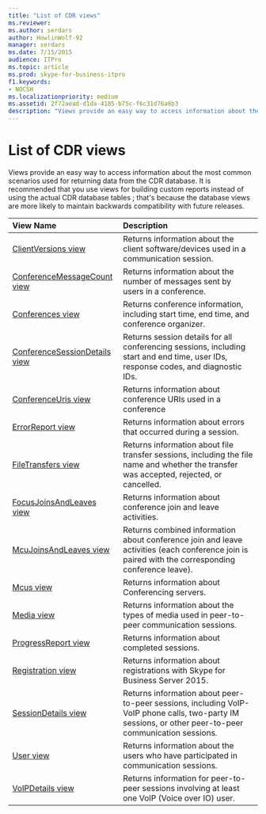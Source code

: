 ```yaml
---
title: "List of CDR views"
ms.reviewer: 
ms.author: serdars
author: HowlinWolf-92
manager: serdars
ms.date: 7/15/2015
audience: ITPro
ms.topic: article
ms.prod: skype-for-business-itpro
f1.keywords:
- NOCSH
ms.localizationpriority: medium
ms.assetid: 2f72aead-d1da-4185-b75c-f6c31d76a6b3
description: "Views provide an easy way to access information about the most common scenarios used for returning data from the CDR database. It is recommended that you use views for building custom reports instead of using the actual CDR database tables ; that's because the database views are more likely to maintain backwards compatibility with future releases."
---
```


# List of CDR views
 
Views provide an easy way to access information about the most common scenarios used for returning data from the CDR database. It is recommended that you use views for building custom reports instead of using the actual CDR database tables ; that's because the database views are more likely to maintain backwards compatibility with future releases.
  
|**View Name**|**Description**|
|:-----|:-----|
|[ClientVersions view](clientversions-0.md) <br/> |Returns information about the client software/devices used in a communication session.  <br/> |
|[ConferenceMessageCount view](conferencemessagecount-0.md) <br/> |Returns information about the number of messages sent by users in a conference.  <br/> |
|[Conferences view](conferences-0.md) <br/> |Returns conference information, including start time, end time, and conference organizer.  <br/> |
|[ConferenceSessionDetails view](conferencesessiondetails.md) <br/> |Returns session details for all conferencing sessions, including start and end time, user IDs, response codes, and diagnostic IDs.  <br/> |
|[ConferenceUris view](conferenceuris-0.md) <br/> |Returns information about conference URIs used in a conference  <br/> |
|[ErrorReport view](errorreport-0.md) <br/> |Returns information about errors that occurred during a session.  <br/> |
|[FileTransfers view](filetransfers.md) <br/> |Returns information about file transfer sessions, including the file name and whether the transfer was accepted, rejected, or cancelled.  <br/> |
|[FocusJoinsAndLeaves view](focusjoinsandleaves-0.md) <br/> |Returns information about conference join and leave activities.  <br/> |
|[McuJoinsAndLeaves view](mcujoinsandleaves-0.md) <br/> |Returns combined information about conference join and leave activities (each conference join is paired with the corresponding conference leave).  <br/> |
|[Mcus view](mcus-0.md) <br/> |Returns information about Conferencing servers.  <br/> |
|[Media view](media-0.md) <br/> |Returns information about the types of media used in peer-to-peer communication sessions.  <br/> |
|[ProgressReport view](progressreport-0.md) <br/> |Returns information about completed sessions.  <br/> |
|[Registration view](registration-0.md) <br/> |Returns information about registrations with Skype for Business Server 2015.  <br/> |
|[SessionDetails view](sessiondetails-0.md) <br/> |Returns information about peer-to-peer sessions, including VoIP-VoIP phone calls, two-party IM sessions, or other peer-to-peer communication sessions.  <br/> |
|[User view](user.md) <br/> |Returns information about the users who have participated in communication sessions.  <br/> |
|[VoIPDetails view](voipdetails.md) <br/> |Returns information for peer-to-peer sessions involving at least one VoIP (Voice over IO) user.  <br/> |
   

